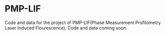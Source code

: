 # PMP-LIF
Code and data for the project of PMP-LIF(Phase Measurement Profilometry Laser Induced Flourescence).
Code and data coming soon.
